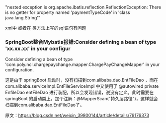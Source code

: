 "nested exception is org.apache.ibatis.reflection.ReflectionException: There is no getter for property named 'paymentTypeCode' in 'class java.lang.String'"

xml中 或者在 类方法上写的sql语句有问题

### SpringBoot整合Mybatis报错:Consider defining a bean of type 'xx.xx.xx' in your configur

Consider defining a bean of type 'com.poly.ncl.chargepaychange.mapper.ChargePayChangeMapper' in your configuration.

这是由于 springBoot 启动时，没有扫描到com.alibaba.dao.EntFileDao ，而在 com.alibaba.serviceImpl.EntFileServiceImpl 中又使用了 @autowired private EnfileDao entFileDao 进行装配，所以会发现错误，说没有定义。此时需要在 springBoot 的启动类上，加个注解：@MapperScan("持久层路径")，这样就会扫描到com.alibaba.dao.EntFileDao了。

原文：<https://blog.csdn.net/weixin_39800144/article/details/79176373>

